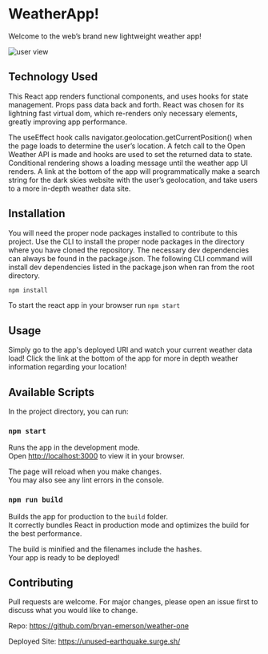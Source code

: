 # WeatherApp!

Welcome to the web’s brand new lightweight weather app!

![user view](./src/components/Image/userView.png)

## Technology Used

This React app renders functional components, and uses hooks for state management. Props pass data back and forth. React was chosen for its lightning fast virtual dom, which re-renders only necessary elements, greatly improving app performance.

The useEffect hook calls navigator.geolocation.getCurrentPosition() when the page loads to determine the user’s location. A fetch call to the Open Weather API is made and hooks are used to set the returned data to state. Conditional rendering shows a loading message until the weather app UI renders.  A link at the bottom of the app will programmatically make a search string for the dark skies website with the user’s geolocation, and take users to a more in-depth weather data site.

## Installation

You will need the proper node packages installed to contribute to this project. Use the CLI to install the proper node packages in the directory where you have cloned the repository. The necessary dev dependencies can always be found in the package.json. The following CLI command will install dev dependencies listed in the package.json when ran from the root directory.

```bash
npm install
```

To start the react app in your browser run
```npm start```

## Usage

Simply go to the app's deployed URl and watch your current weather data load! Click the link at the bottom of the app for more in depth weather information regarding your location!

## Available Scripts

In the project directory, you can run:

### `npm start`

Runs the app in the development mode.\
Open [http://localhost:3000](http://localhost:3000) to view it in your browser.

The page will reload when you make changes.\
You may also see any lint errors in the console.

### `npm run build`

Builds the app for production to the `build` folder.\
It correctly bundles React in production mode and optimizes the build for the best performance.

The build is minified and the filenames include the hashes.\
Your app is ready to be deployed!

## Contributing
Pull requests are welcome. For major changes, please open an issue first to discuss what you would like to change.

Repo: https://github.com/bryan-emerson/weather-one

Deployed Site: https://unused-earthquake.surge.sh/